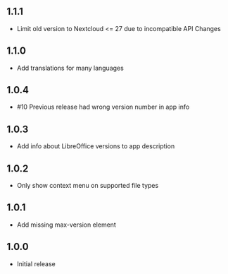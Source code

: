 ## 1.1.1
* Limit old version to Nextcloud <= 27 due to incompatible API Changes

## 1.1.0
* Add translations for many languages

## 1.0.4
* #10 Previous release had wrong version number in app info

## 1.0.3
* Add info about LibreOffice versions to app description

## 1.0.2
* Only show context menu on supported file types

## 1.0.1
* Add missing max-version element

## 1.0.0
- Initial release
